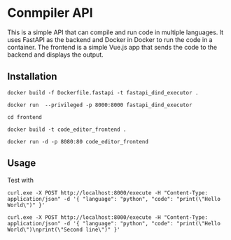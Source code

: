 # Conmpiler API
This is a simple API that can compile and run code in multiple languages. It uses FastAPI as the backend and Docker in Docker to run the code in a container. The frontend is a simple Vue.js app that sends the code to the backend and displays the output.

## Installation
```
docker build -f Dockerfile.fastapi -t fastapi_dind_executor .

docker run  --privileged -p 8000:8000 fastapi_dind_executor

cd frontend

docker build -t code_editor_frontend .

docker run -d -p 8080:80 code_editor_frontend
```

## Usage
Test with 
```
curl.exe -X POST http://localhost:8000/execute -H "Content-Type: application/json" -d '{ "language": "python", "code": "print(\"Hello World\")" }'
```
```
curl.exe -X POST http://localhost:8000/execute -H "Content-Type: application/json" -d '{ "language": "python", "code": "print(\"Hello World\")\nprint(\"Second line\")" }'
```

